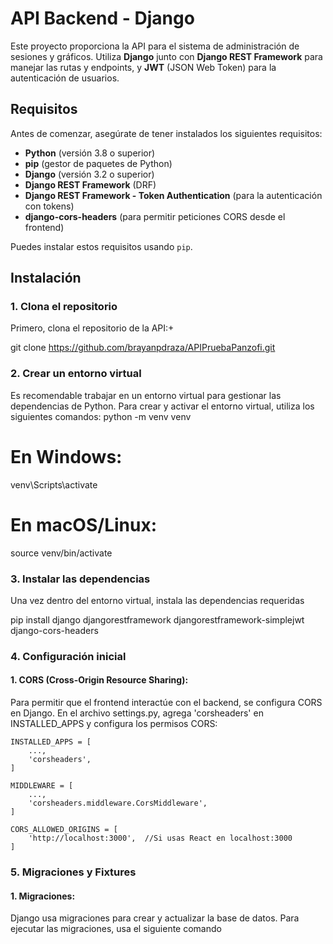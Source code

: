 # API Backend - Django

Este proyecto proporciona la API para el sistema de administración de sesiones y gráficos. Utiliza **Django** junto con **Django REST Framework** para manejar las rutas y endpoints, y **JWT** (JSON Web Token) para la autenticación de usuarios.

## Requisitos

Antes de comenzar, asegúrate de tener instalados los siguientes requisitos:

- **Python** (versión 3.8 o superior)
- **pip** (gestor de paquetes de Python)
- **Django** (versión 3.2 o superior)
- **Django REST Framework** (DRF)
- **Django REST Framework - Token Authentication** (para la autenticación con tokens)
- **django-cors-headers** (para permitir peticiones CORS desde el frontend)
  
Puedes instalar estos requisitos usando `pip`.

## Instalación

### 1. Clona el repositorio

  Primero, clona el repositorio de la API:+

  git clone https://github.com/brayanpdraza/APIPruebaPanzofi.git

### 2. Crear un entorno virtual
  Es recomendable trabajar en un entorno virtual para gestionar las dependencias de Python. Para crear y activar el entorno virtual, utiliza los siguientes comandos:
  python -m venv venv
  # En Windows:
  venv\Scripts\activate
  # En macOS/Linux:
  source venv/bin/activate

### 3. Instalar las dependencias
  Una vez dentro del entorno virtual, instala las dependencias requeridas
  
  pip install django djangorestframework djangorestframework-simplejwt django-cors-headers

### 4.  Configuración inicial

  #### 1. CORS (Cross-Origin Resource Sharing):

  Para permitir que el frontend interactúe con el backend, se configura CORS en Django. En el archivo settings.py, agrega 'corsheaders' en INSTALLED_APPS y configura los permisos CORS:

    INSTALLED_APPS = [
        ...,
        'corsheaders',
    ]
    
    MIDDLEWARE = [
        ...,
        'corsheaders.middleware.CorsMiddleware',
    ]
    
    CORS_ALLOWED_ORIGINS = [
        'http://localhost:3000',  //Si usas React en localhost:3000
    ]

### 5. Migraciones y Fixtures

  #### 1. Migraciones:
  Django usa migraciones para crear y actualizar la base de datos. Para ejecutar las migraciones, usa el siguiente comando
